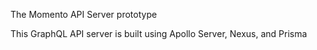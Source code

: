 The Momento API Server prototype

This GraphQL API server is built using Apollo Server, Nexus, and Prisma
